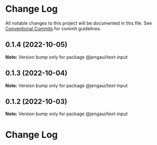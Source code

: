 # Change Log

All notable changes to this project will be documented in this file.
See [Conventional Commits](https://conventionalcommits.org) for commit guidelines.

## 0.1.4 (2022-10-05)

**Note:** Version bump only for package @jengaui/text-input

## 0.1.3 (2022-10-04)

**Note:** Version bump only for package @jengaui/text-input

## 0.1.2 (2022-10-03)

**Note:** Version bump only for package @jengaui/text-input

# Change Log
